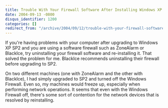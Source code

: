```yaml
---
title: Trouble With Your Firewall Software After Installing Windows XP SP2?
date: 2004-09-13 -0800
disqus_identifier: 1200
categories: []
redirect_from: "/archive/2004/09/12/trouble-with-your-firewall-software-after-installing-windows-xp-sp2.aspx/"
---
```


If you're having problems with your computer after upgrading to Windows
XP SP2 and you are using a software firewall such as ZoneAlarm or
BlackIce, try uninstalling your firewall software and re-installing it.
That solved the problem for me. BlackIce recommends uninstalling their
firewall before upgrading to SP2.

On two different machines (one with ZoneAlarm and the other with
BlackIce), I had simply upgraded to SP2 and turned off the Windows
Firewall. Even so, my machines would freeze up, especially when
performing network operations. It seems that even with the Windows
Firewall off, there's some sort of contention for the network devices
that is resolved by reinstalling.

